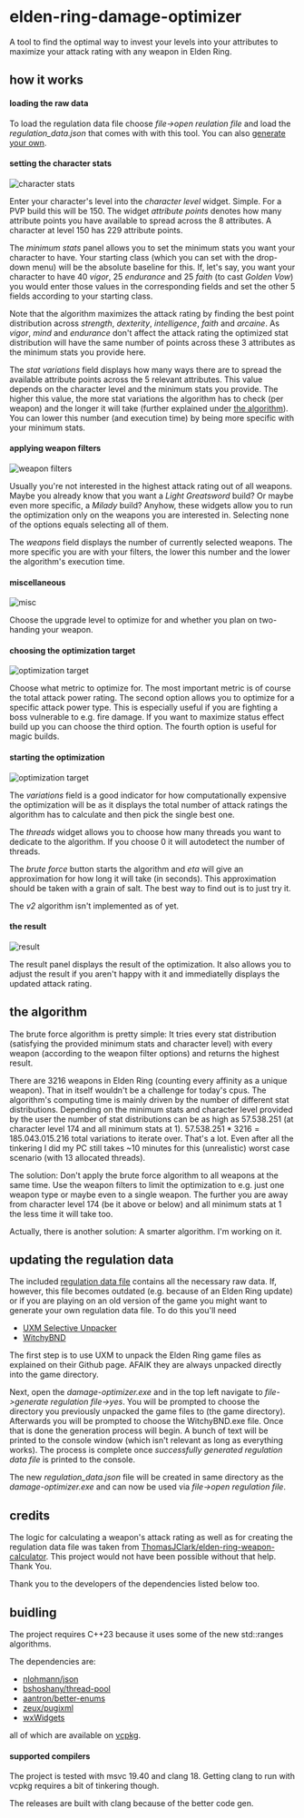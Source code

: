 # elden-ring-damage-optimizer
A tool to find the optimal way to invest your levels into your attributes to maximize your attack rating with any weapon in Elden Ring.

## how it works
#### loading the raw data
To load the regulation data file choose *file->open reulation file* and load the *regulation_data.json* that comes with with this tool. You can also [generate your own](#updating-the-regulation-data).
#### setting the character stats
![character stats](images/character_stats.png)

Enter your character's level into the *character level* widget. Simple. For a PVP build this will be 150. The widget *attribute points* denotes how many attribute points you have available to spread across the 8 attributes. A character at level 150 has 229 attribute points.

The *minimum stats* panel allows you to set the minimum stats you want your character to have. Your starting class (which you can set with the drop-down menu) will be the absolute baseline for this. If, let's say, you want your character to have 40 *vigor*, 25 *endurance* and 25 *faith* (to cast *Golden Vow*) you would enter those values in the corresponding fields and set the other 5 fields according to your starting class.

Note that the algorithm maximizes the attack rating by finding the best point distribution across *strength*, *dexterity*, *intelligence*, *faith* and *arcaine*. As *vigor*, *mind* and *endurance* don't affect the attack rating the optimized stat distribution will have the same number of points across these 3 attributes as the minimum stats you provide here.

The *stat variations* field displays how many ways there are to spread the available attribute points across the 5 relevant attributes. This value depends on the character level and the minimum stats you provide. The higher this value, the more stat variations the algorithm has to check (per weapon) and the longer it will take (further explained under [the algorithm](#the-algorithm)). You can lower this number (and execution time) by being more specific with your minimum stats.
#### applying weapon filters
![weapon filters](images/weapon_filters.png)

Usually you're not interested in the highest attack rating out of all weapons. Maybe you already know that you want a *Light Greatsword* build? Or maybe even more specific, a *Milady* build? Anyhow, these widgets allow you to run the optimization only on the weapons you are interested in. Selecting none of the options equals selecting all of them.

The *weapons* field displays the number of currently selected weapons. The more specific you are with your filters, the lower this number and the lower the algorithm's execution time.
#### miscellaneous
![misc](images/misc.png)

Choose the upgrade level to optimize for and whether you plan on two-handing your weapon.
#### choosing the optimization target
![optimization target](images/optimization_target.png)

Choose what metric to optimize for. The most important metric is of course the total attack power rating. The second option allows you to optimize for a specific attack power type. This is especially useful if you are fighting a boss vulnerable to e.g. fire damage. If you want to maximize status effect build up you can choose the third option. The fourth option is useful for magic builds.
#### starting the optimization
![optimization target](images/start_the_optimization.png)

The *variations* field is a good indicator for how computationally expensive the optimization will be as it displays the total number of attack ratings the algorithm has to calculate and then pick the single best one.

The *threads* widget allows you to choose how many threads you want to dedicate to  the algorithm. If you choose 0 it will autodetect the number of threads.

The *brute force* button starts the algorithm and *eta* will give an approximation for how long it will take (in seconds). This approximation should be taken with a grain of salt. The best way to find out is to just try it.

The *v2* algorithm isn't implemented as of yet.
#### the result
![result](images/result.png)

The result panel displays the result of the optimization. It also allows you to adjust the result if you aren't happy with it and immediatelly displays the updated attack rating.
## the algorithm
The brute force algorithm is pretty simple: It tries every stat distribution (satisfying the provided minimum stats and character level) with every weapon (according to the weapon filter options) and returns the highest result.

There are 3216 weapons in Elden Ring (counting every affinity as a unique weapon). That in itself wouldn't be a challenge for today's cpus. The algorithm's computing time is mainly driven by the number of different stat distributions. Depending on the minimum stats and character level provided by the user the number of stat distributions can be as high as 57.538.251 (at character level 174 and all minimum stats at 1). $57.538.251 * 3216 = 185.043.015.216$ total variations to iterate over. That's a lot. Even after all the tinkering I did my PC still takes ~10 minutes for this (unrealistic) worst case scenario (with 13 allocated threads).

The solution: Don't apply the brute force algorithm to all weapons at the same time. Use the weapon filters to limit the optimization to e.g. just one weapon type or maybe even to a single weapon. The further you are away from character level 174 (be it above or below) and all minimum stats at 1 the less time it will take too.

Actually, there is another solution: A smarter algorithm. I'm working on it.
## updating the regulation data
The included [regulation data file](new_regulation_data.json) contains all the necessary raw data. If, however, this file becomes outdated (e.g. because of an Elden Ring update) or if you are playing on an old version of the game you might want to generate your own regulation data file. To do this you'll need
- [UXM Selective Unpacker](https://github.com/Nordgaren/UXM-Selective-Unpack)
- [WitchyBND](https://github.com/ividyon/WitchyBND)

The first step is to use UXM to unpack the Elden Ring game files as explained on their Github page. AFAIK they are always unpacked directly into the game directory.

Next, open the *damage-optimizer.exe* and in the top left navigate to *file->generate regulation file->yes*. You will be prompted to choose the directory you previously unpacked the game files to (the game directory). Afterwards you will be prompted to choose the WitchyBND.exe file. Once that is done the generation process will begin. A bunch of text will be printed to the console window (which isn't relevant as long as everything works). The process is complete once *successfully generated regulation data file* is printed to the console.

The new *regulation_data.json* file will be created in same directory as the *damage-optimizer.exe* and can now be used via *file->open regulation file*.
## credits
The logic for calculating a weapon's attack rating as well as for creating the regulation data file was taken from [ThomasJClark/elden-ring-weapon-calculator](https://github.com/ThomasJClark/elden-ring-weapon-calculator). This project would not have been possible without that help. Thank You.

Thank you to the developers of the dependencies listed below too.
## buidling
The project requires C++23 because it uses some of the new std::ranges algorithms.

The dependencies are:
- [nlohmann/json](https://github.com/nlohmann/json)
- [bshoshany/thread-pool](https://github.com/bshoshany/thread-pool)
- [aantron/better-enums](https://github.com/aantron/better-enums)
- [zeux/pugixml](https://github.com/zeux/pugixml)
- [wxWidgets](https://github.com/wxWidgets/wxWidgets)

all of which are available on [vcpkg](https://vcpkg.io/).
#### supported compilers
The project is tested with msvc 19.40 and clang 18. Getting clang to run with vcpkg requires a bit of tinkering though.

The releases are built with clang because of the better code gen.
